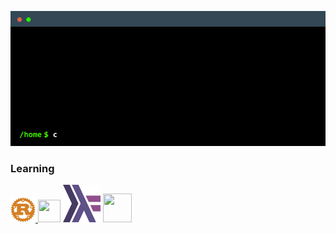 <p align="center"><img src="cowsayintro.gif" /></p>

### Learning
<p>
  <a  href="https://www.rust-lang.org/" target="_blank" rel="noreferrer">
    <img src="./rust.svg" height="40" width="40" />
  </a>
  <a >
    <img src="https://cdn.jsdelivr.net/gh/devicons/devicon/icons/elm/elm-original.svg" width="36" height="36" />
  </a>
  <a >
    <img src="./haskell.svg" width="60" height="60" />
  </a>
  <a >
    <picture>
      <source media="(prefers-color-scheme: light)" srcset="./lua-light.svg">
      <source media="(prefers-color-scheme: dark)" srcset="./lua-dark.svg">    
      <img src="./lua-dark.svg" width="46" height="46" />
    </pictiure>
  </a>
</p>

<!--
**joshuahamlet/joshuahamlet** is a ✨ _special_ ✨ repository because its `README.md` (this file) appears on your GitHub profile.

Here are some ideas to get you started:

- 🔭 I’m currently working on ...
- 🌱 I’m currently learning ...
- 👯 I’m looking to collaborate on ...
- 🤔 I’m looking for help with ...
- 💬 Ask me about ...
- 📫 How to reach me: ...
- 😄 Pronouns: ...
- ⚡ Fun fact: ...
-->
